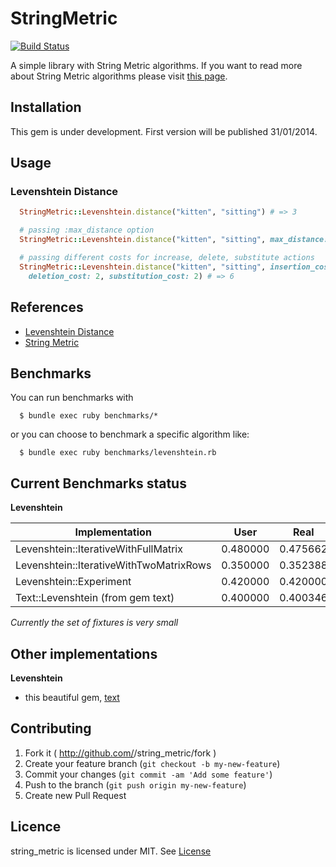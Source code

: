 # StringMetric

[![Build Status](https://travis-ci.org/chief/string_metric.png?branch=master)](https://travis-ci.org/chief/string_metric)

A simple library with String Metric algorithms. If you want to read more about
String Metric algorithms please visit [this page](https://en.wikipedia.org/wiki/String_metric).

## Installation

This gem is under development. First version will be published 31/01/2014.

## Usage

### Levenshtein Distance

```ruby
  StringMetric::Levenshtein.distance("kitten", "sitting") # => 3

  # passing :max_distance option
  StringMetric::Levenshtein.distance("kitten", "sitting", max_distance: 2) # => 2

  # passing different costs for increase, delete, substitute actions
  StringMetric::Levenshtein.distance("kitten", "sitting", insertion_cost: 2,
    deletion_cost: 2, substitution_cost: 2) # => 6
```

## References

* [Levenshtein Distance](https://en.wikipedia.org/wiki/Levenshtein_distance)
* [String Metric](https://en.wikipedia.org/wiki/String_metric)

## Benchmarks

You can run benchmarks with

```
  $ bundle exec ruby benchmarks/*
```

or you can choose to benchmark a specific algorithm like:

```
  $ bundle exec ruby benchmarks/levenshtein.rb
```

## Current Benchmarks status

__Levenshtein__


Implementation                              | User      | Real
--------------------------------------------|-----------|-----------
Levenshtein::IterativeWithFullMatrix        | 0.480000  | 0.475662
Levenshtein::IterativeWithTwoMatrixRows     | 0.350000  | 0.352388
Levenshtein::Experiment                     | 0.420000  | 0.420000
Text::Levenshtein (from gem text)           | 0.400000  | 0.400346

_Currently the set of fixtures is very small_

## Other implementations

__Levenshtein__

* this beautiful gem, [text](https://github.com/threedaymonk/text)


## Contributing

1. Fork it ( http://github.com/<my-github-username>/string_metric/fork )
2. Create your feature branch (`git checkout -b my-new-feature`)
3. Commit your changes (`git commit -am 'Add some feature'`)
4. Push to the branch (`git push origin my-new-feature`)
5. Create new Pull Request

## Licence

string_metric is licensed under MIT. See [License](LICENSE.txt)